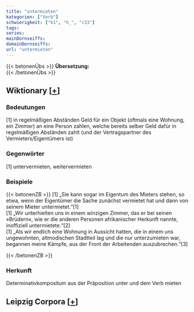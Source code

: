 ```yaml
---
title: "untermieten"
kategorien: ["Verb"]
schwierigkeit: ["k1", "h_", "r23"]
tags:
series:
mainDornseiffs:
domainDornseiffs:
url: "untermieten"
---
```


{{< betonenÜbs >}}
**Übersetzung:**  
{{< /betonenÜbs >}}

## Wiktionary [[+](https://de.wiktionary.org/wiki/untermieten)]

### Bedeutungen
[1] in regelmäßigen Abständen Geld für ein Objekt (oftmals eine Wohnung, ein Zimmer) an eine Person zahlen, welche bereits selber Geld dafür in regelmäßigen Abständen zahlt (und der Vertragspartner des Vermieters/Eigentümers ist)  

### Gegenwörter
[1] untervermieten, weitervermieten  

### Beispiele
{{< betonenZB >}}
[1] „Sie kann sogar im Eigentum des Mieters stehen, so etwa, wenn der Eigentümer die Sache zunächst vermietet hat und dann von seinem Mieter untermietet.“[1]  
[1] „Wir unterhielten uns in einem winzigen Zimmer, das er bei seinen »Brüdern«, wie er die anderen Personen afrikanischer Herkunft nannte, inoffiziell untermietete.“[2]  
[1] „Als wir endlich eine Wohnung in Aussicht hatten, die in einem uns ungewohnten, altmodischen Stadtteil lag und die nur unterzumieten war, begannen meine Kämpfe, aus der Front der Arbeitenden auszubrechen.“[3]  

{{< /betonenZB >}}
### Herkunft
Determinativkompositum aus der Präposition unter und dem Verb mieten  


## Leipzig Corpora [[+](https://corpora.uni-leipzig.de/en/res?word=untermieten&corpusId=deu_newscrawl-public_2018)]

